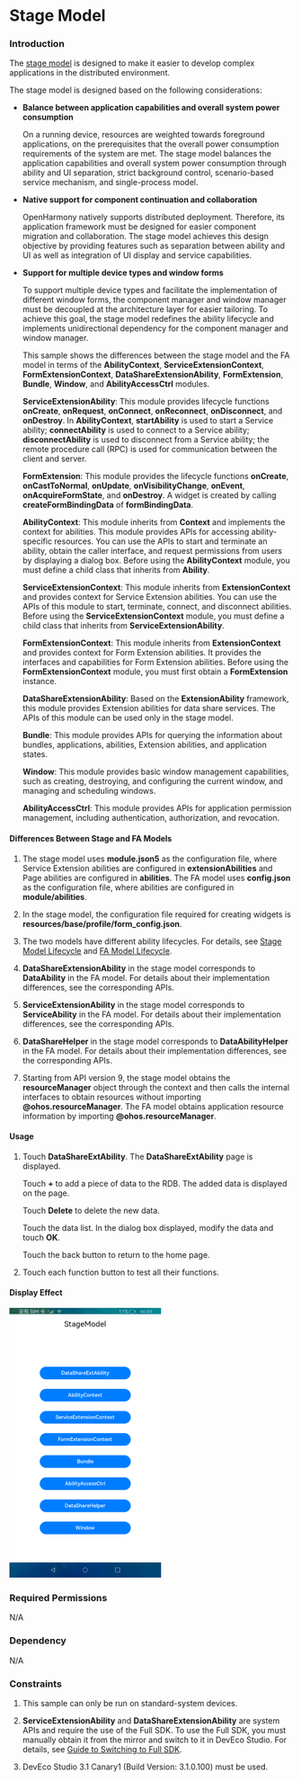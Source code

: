 # Stage Model

### Introduction

The [stage model](https://gitee.com/openharmony/docs/blob/master/en/application-dev/ability-deprecated/stage-brief.md) is designed to make it easier to develop complex applications in the distributed environment.

The stage model is designed based on the following considerations:

- **Balance between application capabilities and overall system power consumption**

  On a running device, resources are weighted towards foreground applications, on the prerequisites that the overall power consumption requirements of the system are met. The stage model balances the application capabilities and overall system power consumption through ability and UI separation, strict background control, scenario-based service mechanism, and single-process model.

- **Native support for component continuation and collaboration**

  OpenHarmony natively supports distributed deployment. Therefore, its application framework must be designed for easier component migration and collaboration. The stage model achieves this design objective by providing features such as separation between ability and UI as well as integration of UI display and service capabilities.

- **Support for multiple device types and window forms**

  To support multiple device types and facilitate the implementation of different window forms, the component manager and window manager must be decoupled at the architecture layer for easier tailoring. To achieve this goal, the stage model redefines the ability lifecycle and implements unidirectional dependency for the component manager and window manager.

  This sample shows the differences between the stage model and the FA model in terms of the **AbilityContext**, **ServiceExtensionContext**, **FormExtensionContext**, **DataShareExtensionAbility**, **FormExtension**, **Bundle**, **Window**, and **AbilityAccessCtrl** modules.

  **ServiceExtensionAbility**: This module provides lifecycle functions **onCreate**, **onRequest**, **onConnect**, **onReconnect**, **onDisconnect**, and **onDestroy**. In **AbilityContext**, **startAbility** is used to start a Service ability; **connectAbility** is used to connect to a Service ability; **disconnectAbility** is used to disconnect from a Service ability; the remote procedure call (RPC) is used for communication between the client and server.

  **FormExtension**: This module provides the lifecycle functions **onCreate**, **onCastToNormal**, **onUpdate**, **onVisibilityChange**, **onEvent**, **onAcquireFormState**, and **onDestroy**. A widget is created by calling **createFormBindingData** of **formBindingData**.

  **AbilityContext**: This module inherits from **Context** and implements the context for abilities. This module provides APIs for accessing ability-specific resources. You can use the APIs to start and terminate an ability, obtain the caller interface, and request permissions from users by displaying a dialog box. Before using the **AbilityContext** module, you must define a child class that inherits from **Ability**.

  **ServiceExtensionContext**: This module inherits from **ExtensionContext** and provides context for Service Extension abilities. You can use the APIs of this module to start, terminate, connect, and disconnect abilities. Before using the **ServiceExtensionContext** module, you must define a child class that inherits from **ServiceExtensionAbility**.
  
  **FormExtensionContext**: This module inherits from **ExtensionContext** and provides context for Form Extension abilities. It provides the interfaces and capabilities for Form Extension abilities. Before using the **FormExtensionContext** module, you must first obtain a **FormExtension** instance.
  
  **DataShareExtensionAbility**: Based on the **ExtensionAbility** framework, this module provides Extension abilities for data share services. The APIs of this module can be used only in the stage model.
  
  **Bundle**: This module provides APIs for querying the information about bundles, applications, abilities, Extension abilities, and application states.
  
  **Window**: This module provides basic window management capabilities, such as creating, destroying, and configuring the current window, and managing and scheduling windows.
  
  **AbilityAccessCtrl**: This module provides APIs for application permission management, including authentication, authorization, and revocation.

#### Differences Between Stage and FA Models

1. The stage model uses **module.json5** as the configuration file, where Service Extension abilities are configured in **extensionAbilities** and Page abilities are configured in **abilities**. The FA model uses **config.json** as the configuration file, where abilities are configured in **module/abilities**.

2. In the stage model, the configuration file required for creating widgets is **resources/base/profile/form_config.json**.

3. The two models have different ability lifecycles. For details, see [Stage Model Lifecycle](https://gitee.com/openharmony/docs/blob/master/en/application-dev/ability-deprecated/stage-brief.md#lifecycle) and [FA Model Lifecycle](https://gitee.com/openharmony/docs/blob/master/en/application-dev/ability-deprecated/fa-brief.md#lifecycle).

4. **DataShareExtensionAbility** in the stage model corresponds to **DataAbility** in the FA model. For details about their implementation differences, see the corresponding APIs.

5. **ServiceExtensionAbility** in the stage model corresponds to **ServiceAbility** in the FA model. For details about their implementation differences, see the corresponding APIs.

6. **DataShareHelper** in the stage model corresponds to **DataAbilityHelper** in the FA model. For details about their implementation differences, see the corresponding APIs.

7. Starting from API version 9, the stage model obtains the **resourceManager** object through the context and then calls the internal interfaces to obtain resources without importing **@ohos.resourceManager**. The FA model obtains application resource information by importing **@ohos.resourceManager**.

#### Usage

1. Touch **DataShareExtAbility**. The **DataShareExtAbility** page is displayed.

   Touch **+** to add a piece of data to the RDB. The added data is displayed on the page.

   Touch **Delete** to delete the new data.

   Touch the data list. In the dialog box displayed, modify the data and touch **OK**.

   Touch the back button to return to the home page.

2. Touch each function button to test all their functions.

#### Display Effect

![](./screenshots/device/stage_mode.png)

### Required Permissions

N/A

### Dependency

N/A

### Constraints

1. This sample can only be run on standard-system devices.

2. **ServiceExtensionAbility** and **DataShareExtensionAbility** are system APIs and require the use of the Full SDK. To use the Full SDK, you must manually obtain it from the mirror and switch to it in DevEco Studio. For details, see [Guide to Switching to Full SDK](https://docs.openharmony.cn/pages/v3.2/zh-cn/application-dev/quick-start/full-sdk-switch-guide.md/).

3. DevEco Studio 3.1 Canary1 (Build Version: 3.1.0.100) must be used.
